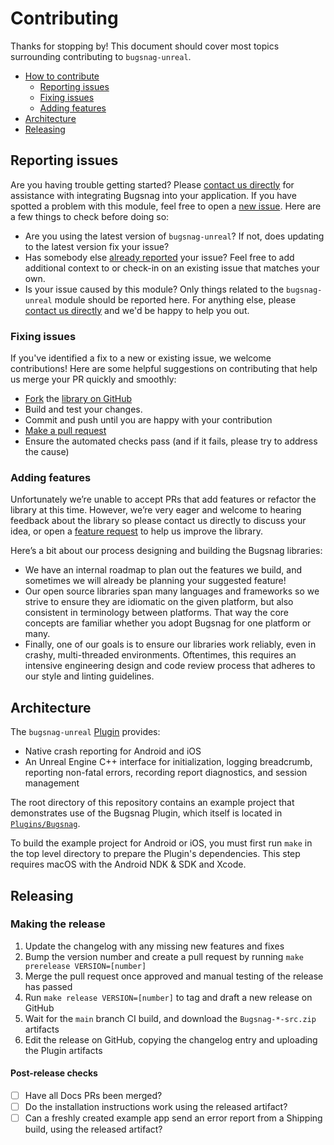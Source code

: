 # Contributing

Thanks for stopping by! This document should cover most topics surrounding contributing to `bugsnag-unreal`.

* [How to contribute](#how-to-contribute)
  * [Reporting issues](#reporting-issues)
  * [Fixing issues](#fixing-issues)
  * [Adding features](#adding-features)
* [Architecture](#architecture)
* [Releasing](#releasing)

## Reporting issues

Are you having trouble getting started? Please [contact us directly](mailto:support@bugsnag.com?subject=%5BGitHub%5D%20Cocos2d%20-%20having%20trouble%20getting%20started%20with%20Bugsnag) for assistance with integrating Bugsnag into your application.
If you have spotted a problem with this module, feel free to open a [new issue](https://github.com/bugsnag/bugsnag-unreal/issues/new?template=Bug_report.md). Here are a few things to check before doing so:

* Are you using the latest version of `bugsnag-unreal`? If not, does updating to the latest version fix your issue?
* Has somebody else [already reported](https://github.com/bugsnag/bugsnag-unreal/issues?utf8=%E2%9C%93&q=is%3Aissue%20is%3Aopen) your issue? Feel free to add additional context to or check-in on an existing issue that matches your own.
* Is your issue caused by this module? Only things related to the `bugsnag-unreal` module should be reported here. For anything else, please [contact us directly](mailto:support@bugsnag.com) and we'd be happy to help you out.

### Fixing issues

If you've identified a fix to a new or existing issue, we welcome contributions!
Here are some helpful suggestions on contributing that help us merge your PR quickly and smoothly:

* [Fork](https://help.github.com/articles/fork-a-repo) the
  [library on GitHub](https://github.com/bugsnag/bugsnag-unreal)
* Build and test your changes.
* Commit and push until you are happy with your contribution
* [Make a pull request](https://help.github.com/articles/using-pull-requests)
* Ensure the automated checks pass (and if it fails, please try to address the cause)

### Adding features

Unfortunately we’re unable to accept PRs that add features or refactor the library at this time.
However, we’re very eager and welcome to hearing feedback about the library so please contact us directly to discuss your idea, or open a
[feature request](https://github.com/bugsnag/bugsnag-unreal/issues/new?template=Feature_request.md) to help us improve the library.

Here’s a bit about our process designing and building the Bugsnag libraries:

* We have an internal roadmap to plan out the features we build, and sometimes we will already be planning your suggested feature!
* Our open source libraries span many languages and frameworks so we strive to ensure they are idiomatic on the given platform, but also consistent in terminology between platforms. That way the core concepts are familiar whether you adopt Bugsnag for one platform or many.
* Finally, one of our goals is to ensure our libraries work reliably, even in crashy, multi-threaded environments. Oftentimes, this requires an intensive engineering design and code review process that adheres to our style and linting guidelines.

## Architecture

The `bugsnag-unreal` [Plugin](https://docs.unrealengine.com/4.27/en-US/ProductionPipelines/Plugins/) provides:

* Native crash reporting for Android and iOS
* An Unreal Engine C++ interface for initialization, logging breadcrumb, reporting non-fatal errors, recording report diagnostics, and session management

The root directory of this repository contains an example project that demonstrates use of the Bugsnag Plugin, which itself is located in [`Plugins/Bugsnag`](Plugins/Bugsnag).

To build the example project for Android or iOS, you must first run `make` in the top level directory to prepare the Plugin's dependencies.
This step requires macOS with the Android NDK & SDK and Xcode.

## Releasing

### Making the release

1. Update the changelog with any missing new features and fixes
2. Bump the version number and create a pull request by running `make prerelease VERSION=[number]`
3. Merge the pull request once approved and manual testing of the release has passed
4. Run `make release VERSION=[number]` to tag and draft a new release on GitHub
5. Wait for the `main` branch CI build, and download the `Bugsnag-*-src.zip` artifacts
6. Edit the release on GitHub, copying the changelog entry and uploading the Plugin artifacts

#### Post-release checks

- [ ] Have all Docs PRs been merged?
- [ ] Do the installation instructions work using the released artifact?
- [ ] Can a freshly created example app send an error report from a Shipping build, using the released artifact?
